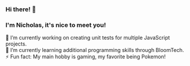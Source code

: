 ### Hi there! 👋
### I'm Nicholas, it's nice to meet you!

🔭 I’m currently working on creating unit tests for multiple JavaScript projects.<br />
🌱 I’m currently learning additional programming skills through BloomTech.<br />
⚡ Fun fact: My main hobby is gaming, my favorite being Pokemon!

<!--
**Nicholas-R-Payne/Nicholas-R-Payne** is a ✨ _special_ ✨ repository because its `README.md` (this file) appears on your GitHub profile.

Here are some ideas to get you started:

- 👯 I’m looking to collaborate on ...
- 🤔 I’m looking for help with ...
- 💬 Ask me about ...
- 📫 How to reach me: ...
- 😄 Pronouns: ...
-->
